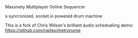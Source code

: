 Massively Multiplayer Online Sequencer

a syncronized, socket.io powered drum machine


This is a fork of Chris Wilson's brilliant audio schedueling demo:
https://github.com/cwilso/metronome